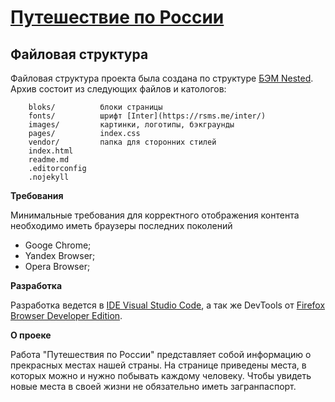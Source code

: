 # [Путешествие по России](https://v1ktorbro.github.io/russian-travel/)

## Файловая структура

Файловая структура проекта была создана по структуре [БЭМ Nested](https://ru.bem.info/methodology/filestructure/). Архив состоит из следующих файлов и катологов:

        bloks/          блоки страницы
        fonts/          шрифт [Inter](https://rsms.me/inter/)
        images/         картинки, логотипы, бэкграунды
        pages/          index.css
        vendor/         папка для сторонних стилей
        index.html
        readme.md
        .editorconfig
        .nojekyll

**Требования**

Минимальные требования для корректного отображения контента необходимо иметь браузеры последних поколений
* Googe Chrome;
* Yandex Browser;
* Opera Browser;

**Разработка**

Разработка ведется в [IDE Visual Studio Code](https://visualstudio.microsoft.com/ru/vs/), а так же DevTools от [Firefox Browser Developer Edition](https://www.mozilla.org/ru/firefox/developer/).

**О проеке**

Работа "Путешествия по России" представляет собой информацию о прекрасных местах нашей страны. На странице приведены места, в которых можно и нужно побывать каждому человеку. Чтобы увидеть новые места в своей жизни не обязательно иметь загранпаспорт.
